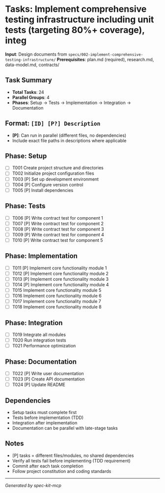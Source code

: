 # Tasks: Implement comprehensive testing infrastructure including unit tests (targeting 80%+ coverage), integ

**Input**: Design documents from `specs/002-implement-comprehensive-testing-infrastructure/`
**Prerequisites**: plan.md (required), research.md, data-model.md, contracts/

## Task Summary

- **Total Tasks**: 24
- **Parallel Groups**: 4
- **Phases**: Setup → Tests → Implementation → Integration → Documentation

## Format: `[ID] [P?] Description`

- **[P]**: Can run in parallel (different files, no dependencies)
- Include exact file paths in descriptions where applicable


## Phase: Setup

- [ ] T001 Create project structure and directories
- [ ] T002 Initialize project configuration files
- [ ] T003 [P] Set up development environment
- [ ] T004 [P] Configure version control
- [ ] T005 [P] Install dependencies

## Phase: Tests

- [ ] T006 [P] Write contract test for component 1
- [ ] T007 [P] Write contract test for component 2
- [ ] T008 [P] Write contract test for component 3
- [ ] T009 [P] Write contract test for component 4
- [ ] T010 [P] Write contract test for component 5

## Phase: Implementation

- [ ] T011 [P] Implement core functionality module 1
- [ ] T012 [P] Implement core functionality module 2
- [ ] T013 [P] Implement core functionality module 3
- [ ] T014 [P] Implement core functionality module 4
- [ ] T015 Implement core functionality module 5
- [ ] T016 Implement core functionality module 6
- [ ] T017 Implement core functionality module 7
- [ ] T018 Implement core functionality module 8

## Phase: Integration

- [ ] T019 Integrate all modules
- [ ] T020 Run integration tests
- [ ] T021 Performance optimization

## Phase: Documentation

- [ ] T022 [P] Write user documentation
- [ ] T023 [P] Create API documentation
- [ ] T024 [P] Update README

## Dependencies

- Setup tasks must complete first
- Tests before implementation (TDD)
- Integration after implementation
- Documentation can be parallel with late-stage tasks

## Notes

- [P] tasks = different files/modules, no shared dependencies
- Verify all tests fail before implementing (TDD requirement)
- Commit after each task completion
- Follow project constitution and coding standards

---
*Generated by spec-kit-mcp*

